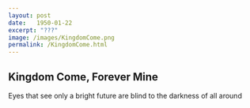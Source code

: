 ```yaml
---
layout: post
date:   1950-01-22
excerpt: "???"
image: /images/KingdomCome.png
permalink: /KingdomCome.html
---
```


## Kingdom Come, Forever Mine

Eyes that see only a bright future are blind to the darkness of all around
